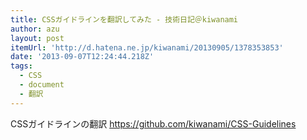 ```yaml
---
title: CSSガイドラインを翻訳してみた - 技術日記＠kiwanami
author: azu
layout: post
itemUrl: 'http://d.hatena.ne.jp/kiwanami/20130905/1378353853'
date: '2013-09-07T12:24:44.218Z'
tags:
  - CSS
  - document
  - 翻訳
---
```

CSSガイドラインの翻訳
https://github.com/kiwanami/CSS-Guidelines

